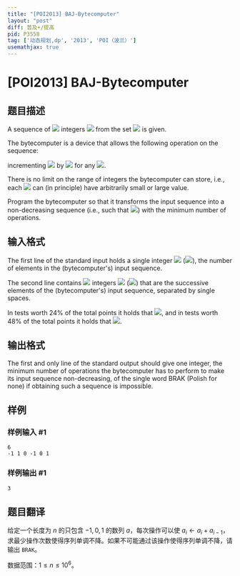 ```yaml
---
title: "[POI2013] BAJ-Bytecomputer"
layout: "post"
diff: 普及+/提高
pid: P3558
tag: ['动态规划,dp', '2013', 'POI（波兰）']
usemathjax: true
---
```


# [POI2013] BAJ-Bytecomputer
## 题目描述

A sequence of ![](http://main.edu.pl/images/OI20/baj-en-tex.1.png) integers ![](http://main.edu.pl/images/OI20/baj-en-tex.2.png) from the set ![](http://main.edu.pl/images/OI20/baj-en-tex.3.png) is given.

The bytecomputer is a device that allows the following operation on the sequence:

incrementing ![](http://main.edu.pl/images/OI20/baj-en-tex.4.png) by ![](http://main.edu.pl/images/OI20/baj-en-tex.5.png) for any ![](http://main.edu.pl/images/OI20/baj-en-tex.6.png).

There is no limit on the range of integers the bytecomputer can store, i.e.,    each ![](http://main.edu.pl/images/OI20/baj-en-tex.7.png) can (in principle) have arbitrarily small or large value.

Program the bytecomputer so that it transforms the input sequence into a non-decreasing sequence    (i.e., such that ![](http://main.edu.pl/images/OI20/baj-en-tex.8.png)) with the minimum number of operations.


## 输入格式

The first line of the standard input holds a single integer ![](http://main.edu.pl/images/OI20/baj-en-tex.9.png) (![](http://main.edu.pl/images/OI20/baj-en-tex.10.png)),      the number of elements in the (bytecomputer's) input sequence.

The second line contains ![](http://main.edu.pl/images/OI20/baj-en-tex.11.png) integers ![](http://main.edu.pl/images/OI20/baj-en-tex.12.png) (![](http://main.edu.pl/images/OI20/baj-en-tex.13.png))      that are the successive elements of the (bytecomputer's) input sequence, separated by single spaces.

In tests worth 24% of the total points it holds that ![](http://main.edu.pl/images/OI20/baj-en-tex.14.png),      and in tests worth 48% of the total points it holds that ![](http://main.edu.pl/images/OI20/baj-en-tex.15.png).

## 输出格式

The first and only line of the standard output should give one integer,      the minimum number of operations the bytecomputer has to perform to make its input sequence non-decreasing,      of the single word BRAK (Polish for none) if obtaining such a sequence is impossible.

## 样例

### 样例输入 #1
```
6
-1 1 0 -1 0 1

```
### 样例输出 #1
```
3

```
## 题目翻译

给定一个长度为 $n$ 的只包含 $-1,0,1$ 的数列 $a$，每次操作可以使 $a_i\gets a_i+a_{i-1}$，求最少操作次数使得序列单调不降。如果不可能通过该操作使得序列单调不降，请输出 `BRAK`。

数据范围：$1\le n\le 10^6$。
